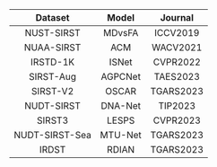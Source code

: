 | Dataset           | Model    | Journal   |
|:-----------------:|:--------:|:---------:|
| NUST-SIRST        | MDvsFA   | ICCV2019  |
| NUAA-SIRST        | ACM      | WACV2021  |
| IRSTD-1K          | ISNet    | CVPR2022  |
| SIRST-Aug         | AGPCNet  | TAES2023  |
| SIRST-V2          | OSCAR    | TGARS2023 |
| NUDT-SIRST        | DNA-Net  | TIP2023   |
| SIRST3            | LESPS    | CVPR2023  |
| NUDT-SIRST-Sea    | MTU-Net  | TGARS2023 |
| IRDST             | RDIAN    | TGARS2023 |